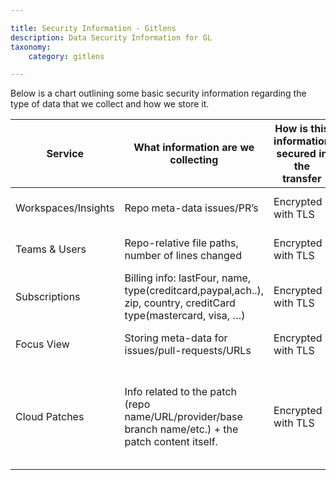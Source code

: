 ```yaml
---

title: Security Information - Gitlens
description: Data Security Information for GL
taxonomy:
    category: gitlens

---
```


Below is a chart outlining some basic security information regarding the type of data that we collect and how we store it.

| Service | What information are we collecting | How is this information secured in the transfer| Where is this information stored | How is this information secured in storage |
| --- | --- | --- | --- | --- |
| Workspaces/Insights | Repo meta-data issues/PR’s | Encrypted with TLS | MongoDB Atlas | Encrypted at rest (AES-256) |
| Teams & Users | Repo-relative file paths, number of lines changed | Encrypted with TLS | MongoDB Atlas | Encrypted at rest (AES-256) |
| Subscriptions | Billing info: lastFour, name, type(creditcard,paypal,ach..), zip, country, creditCard type(mastercard, visa, …) | Encrypted with TLS | MongoDB Atlas | Encrypted at rest (AES-256) |
| Focus View | Storing meta-data for issues/pull-requests/URLs | Encrypted with TLS | Postgres (RDS) | Encrypted at rest (AES-256) |
| Cloud Patches | Info related to the patch (repo name/URL/provider/base branch name/etc.) + the patch content itself. | Encrypted with TLS | Patch info is stored in a Postgres database, patch content is stored in AWS S3. | SSE-S3, which uses 256-bit Advanced Encryption Standard (AES-256) |
